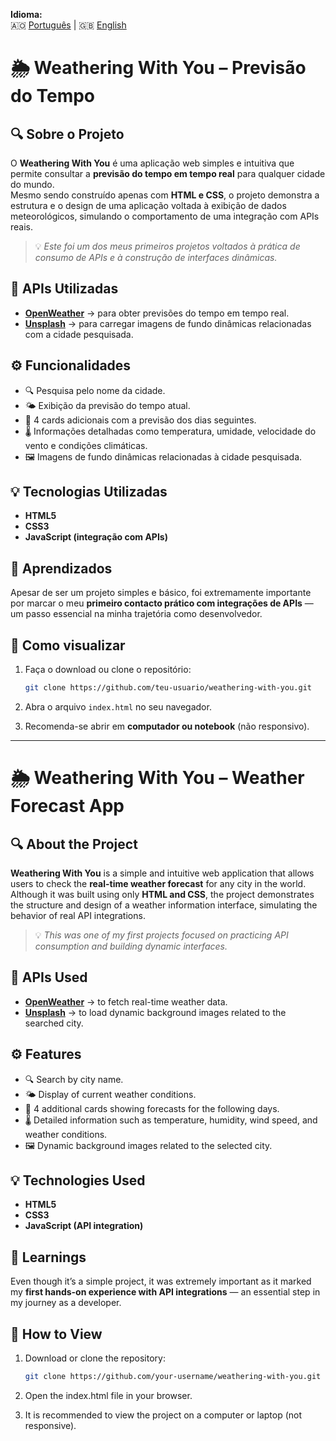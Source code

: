 **Idioma:**  
🇦🇴 [Português](#-weathering-with-you--previsão-do-tempo) | 🇬🇧 [English](#-weathering-with-you--weather-forecast-app)


# 🌦️ Weathering With You – Previsão do Tempo

## 🔍 Sobre o Projeto

O **Weathering With You** é uma aplicação web simples e intuitiva que permite consultar a **previsão do tempo em tempo real** para qualquer cidade do mundo.  
Mesmo sendo construído apenas com **HTML e CSS**, o projeto demonstra a estrutura e o design de uma aplicação voltada à exibição de dados meteorológicos, simulando o comportamento de uma integração com APIs reais.

> 💡 *Este foi um dos meus primeiros projetos voltados à prática de consumo de APIs e à construção de interfaces dinâmicas.*


## 🔗 APIs Utilizadas
- **[OpenWeather](https://openweathermap.org/api)** → para obter previsões do tempo em tempo real.  
- **[Unsplash](https://unsplash.com/developers)** → para carregar imagens de fundo dinâmicas relacionadas com a cidade pesquisada.

## ⚙️ Funcionalidades
- 🔍 Pesquisa pelo nome da cidade.  
- 🌤️ Exibição da previsão do tempo atual.  
- 📅 4 cards adicionais com a previsão dos dias seguintes.  
- 🌡️ Informações detalhadas como temperatura, umidade, velocidade do vento e condições climáticas.  
- 🖼️ Imagens de fundo dinâmicas relacionadas à cidade pesquisada.

## 💡 Tecnologias Utilizadas
- **HTML5**
- **CSS3**
- **JavaScript (integração com APIs)**

## 🧠 Aprendizados
Apesar de ser um projeto simples e básico, foi extremamente importante por marcar o meu **primeiro contacto prático com integrações de APIs** — um passo essencial na minha trajetória como desenvolvedor.

## 🚀 Como visualizar

1. Faça o download ou clone o repositório:

   ```bash
   git clone https://github.com/teu-usuario/weathering-with-you.git
   ```
2. Abra o arquivo `index.html` no seu navegador.
3. Recomenda-se abrir em **computador ou notebook** (não responsivo).

--------------------------------------------------------------------------------------------------------------------

# 🌦️ Weathering With You – Weather Forecast App

## 🔍 About the Project

**Weathering With You** is a simple and intuitive web application that allows users to check the **real-time weather forecast** for any city in the world.  
Although it was built using only **HTML and CSS**, the project demonstrates the structure and design of a weather information interface, simulating the behavior of real API integrations.

> 💡 *This was one of my first projects focused on practicing API consumption and building dynamic interfaces.*

## 🔗 APIs Used
- **[OpenWeather](https://openweathermap.org/api)** → to fetch real-time weather data.  
- **[Unsplash](https://unsplash.com/developers)** → to load dynamic background images related to the searched city.

## ⚙️ Features
- 🔍 Search by city name.  
- 🌤️ Display of current weather conditions.  
- 📅 4 additional cards showing forecasts for the following days.  
- 🌡️ Detailed information such as temperature, humidity, wind speed, and weather conditions.  
- 🖼️ Dynamic background images related to the selected city.

## 💡 Technologies Used
- **HTML5**
- **CSS3**
- **JavaScript (API integration)**

## 🧠 Learnings
Even though it’s a simple project, it was extremely important as it marked my **first hands-on experience with API integrations** — an essential step in my journey as a developer.

## 🚀 How to View

1. Download or clone the repository:

   ```bash
   git clone https://github.com/your-username/weathering-with-you.git
   ```
2. Open the index.html file in your browser.
3. It is recommended to view the project on a computer or laptop (not responsive).
